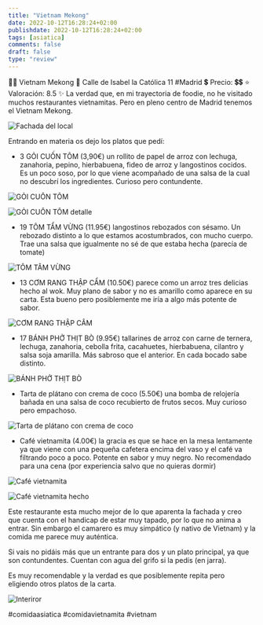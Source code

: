 ```yaml
---
title: "Vietnam Mekong"
date: 2022-10-12T16:28:24+02:00
publishdate: 2022-10-12T16:28:24+02:00
tags: [asiatica]
comments: false
draft: false
type: "review"
---
```


👨‍🍳 Vietnam Mekong
📍 Calle de Isabel la Católica 11 #Madrid
💲 Precio: 💲💲
⭐️ Valoración: 8.5
✨ La verdad que, en mi trayectoria de foodie, no he visitado muchos restaurantes vietnamitas. Pero en pleno centro de Madrid tenemos el Vietnam Mekong.

![Fachada del local](images/fachada-vietnam-mekong.jpg)

Entrando en materia os dejo los platos que pedí:
* 3 GỎI CUỐN TÔM (3,90€) un rollito de papel de arroz con lechuga, zanahoria, pepino, hierbabuena, fideo de arroz y langostinos cocidos. Es un poco soso, por lo que viene acompañado de una salsa de la cual no descubrí los ingredientes. Curioso pero contundente.

![GỎI CUỐN TÔM](images/rollitos.jpg)

![GỎI CUỐN TÔM detalle](images/rollitos-detalle.jpg)

* 19 TÔM TẨM VỪNG (11.95€) langostinos rebozados con sésamo. Un rebozado distinto a lo que estamos acostumbrados, con mucho cuerpo. Trae una salsa que igualmente no sé de que estaba hecha (parecía de tomate)

![TÔM TẨM VỪNG ](images/langostinos-detalle.jpg)

* 13 CƠM RANG THẬP CẨM (10.50€) parece como un arroz tres delicias hecho al wok. Muy plano de sabor y no es amarillo como aparece en su carta. Esta bueno pero posiblemente me iría a algo más potente de sabor.

![CƠM RANG THẬP CẨM](images/arroz.jpg)

* 17 BÁNH PHỞ THỊT BÒ (9.95€) tallarines de arroz con carne de ternera, lechuga, zanahoria, cebolla frita, cacahuetes, hierbabuena, cilantro y salsa soja amarilla. Más sabroso que el anterior. En cada bocado sabe distinto.

![BÁNH PHỞ THỊT BÒ](images/tallarines.jpg)

* Tarta de plátano con crema de coco (5.50€) una bomba de relojería bañada en una salsa de coco recubierto de frutos secos. Muy curioso pero empachoso.

![Tarta de plátano con crema de coco](images/tarta-de-platano.jpg)

* Café vietnamita (4.00€) la gracia es que se hace en la mesa lentamente ya que viene con una pequeña cafetera encima del vaso y el café va filtrando poco a poco. Potente en sabor y muy negro. No recomendado para una cena (por experiencia salvo que no quieras dormir)

![Café vietnamita](images/cafe.jpg)

![Café vietnamita hecho](images/cafe-detalle.jpg)

Este restaurante esta mucho mejor de lo que aparenta la fachada y creo que cuenta con el handicap de estar muy tapado, por lo que no anima a entrar. Sin embargo el camarero es muy simpático (y nativo de Vietnam) y la comida me parece muy auténtica.

Si vais no pidáis más que un entrante para dos y un plato principal, ya que son contundentes. Cuentan con agua del grifo si la pedís (en jarra).

Es muy recomendable y la verdad es que posiblemente repita pero eligiendo otros platos de la carta.

![Interiror](images/interior.jpg)

#comidaasiatica #comidavietnamita #vietnam
